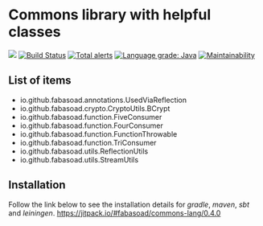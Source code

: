 # Commons library with helpful classes

[![](https://jitpack.io/v/fabasoad/commons-lang.svg)](https://jitpack.io/#fabasoad/commons-lang/0.4.0) [![Build Status](https://travis-ci.org/fabasoad/commons-lang.svg?branch=master)](https://travis-ci.org/fabasoad/commons-lang) [![Total alerts](https://img.shields.io/lgtm/alerts/g/fabasoad/commons-lang.svg?logo=lgtm&logoWidth=18)](https://lgtm.com/projects/g/fabasoad/commons-lang/alerts/) [![Language grade: Java](https://img.shields.io/lgtm/grade/java/g/fabasoad/commons-lang.svg?logo=lgtm&logoWidth=18)](https://lgtm.com/projects/g/fabasoad/commons-lang/context:java) [![Maintainability](https://api.codeclimate.com/v1/badges/5f545f6546b14c6e68e0/maintainability)](https://codeclimate.com/github/fabasoad/commons-lang/maintainability)

## List of items

- io.github.fabasoad.annotations.UsedViaReflection
- io.github.fabasoad.crypto.CryptoUtils.BCrypt
- io.github.fabasoad.function.FiveConsumer
- io.github.fabasoad.function.FourConsumer
- io.github.fabasoad.function.FunctionThrowable
- io.github.fabasoad.function.TriConsumer
- io.github.fabasoad.utils.ReflectionUtils
- io.github.fabasoad.utils.StreamUtils

## Installation

Follow the link below to see the installation details for _gradle_, _maven_, _sbt_ and _leiningen_.
https://jitpack.io/#fabasoad/commons-lang/0.4.0
